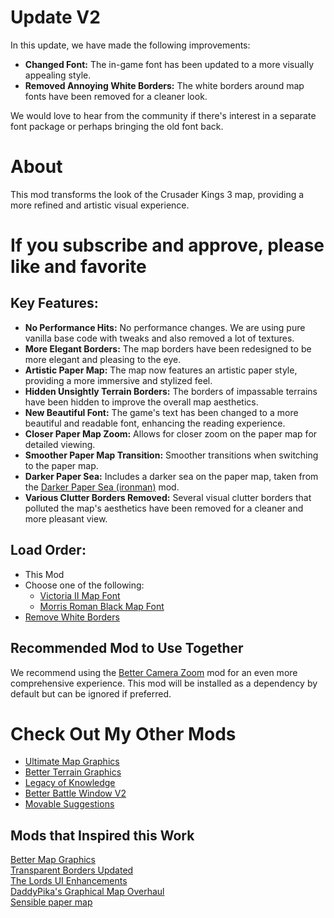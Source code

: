 # Update V2

In this update, we have made the following improvements:

- **Changed Font:** The in-game font has been updated to a more visually appealing style.
- **Removed Annoying White Borders:** The white borders around map fonts have been removed for a cleaner look.

We would love to hear from the community if there's interest in a separate font package or perhaps bringing the old font back.

# About

This mod transforms the look of the Crusader Kings 3 map, providing a more refined and artistic visual experience.

# If you subscribe and approve, please like and favorite

## Key Features:

- **No Performance Hits:** No performance changes. We are using pure vanilla base code with tweaks and also removed a lot of textures.
- **More Elegant Borders:** The map borders have been redesigned to be more elegant and pleasing to the eye.
- **Artistic Paper Map:** The map now features an artistic paper style, providing a more immersive and stylized feel.
- **Hidden Unsightly Terrain Borders:** The borders of impassable terrains have been hidden to improve the overall map aesthetics.
- **New Beautiful Font:** The game's text has been changed to a more beautiful and readable font, enhancing the reading experience.
- **Closer Paper Map Zoom:** Allows for closer zoom on the paper map for detailed viewing.
- **Smoother Paper Map Transition:** Smoother transitions when switching to the paper map.
- **Darker Paper Sea:** Includes a darker sea on the paper map, taken from the [Darker Paper Sea (ironman)](https://steamcommunity.com/sharedfiles/filedetails/?id=2542054854) mod.
- **Various Clutter Borders Removed:** Several visual clutter borders that polluted the map's aesthetics have been removed for a cleaner and more pleasant view.

## Load Order:

- This Mod
- Choose one of the following:
  - [Victoria II Map Font](https://steamcommunity.com/sharedfiles/filedetails/?id=3309089235)
  - [Morris Roman Black Map Font](https://steamcommunity.com/sharedfiles/filedetails/?id=3309090752)
- [Remove White Borders](https://steamcommunity.com/sharedfiles/filedetails/?id=3309086465)

## Recommended Mod to Use Together

We recommend using the [Better Camera Zoom](https://steamcommunity.com/sharedfiles/filedetails/?id=2243723476) mod for an even more comprehensive experience. This mod will be installed as a dependency by default but can be ignored if preferred.

# Check Out My Other Mods

- [Ultimate Map Graphics](https://steamcommunity.com/sharedfiles/filedetails/?id=3293659496)
- [Better Terrain Graphics](https://steamcommunity.com/sharedfiles/filedetails/?id=3305519391)
- [Legacy of Knowledge](https://steamcommunity.com/sharedfiles/filedetails/?id=3300642878)
- [Better Battle Window V2](https://steamcommunity.com/sharedfiles/filedetails/?id=3305890494)
- [Movable Suggestions](https://steamcommunity.com/sharedfiles/filedetails/?id=3308667178)

## Mods that Inspired this Work

[Better Map Graphics](https://steamcommunity.com/sharedfiles/filedetails/?id=3051778961)  
[Transparent Borders Updated](https://steamcommunity.com/sharedfiles/filedetails/?id=3148995270)  
[The Lords UI Enhancements](https://steamcommunity.com/sharedfiles/filedetails/?id=2275338036)  
[DaddyPika's Graphical Map Overhaul](https://steamcommunity.com/sharedfiles/filedetails/?id=2228230595)  
[Sensible paper map](https://steamcommunity.com/sharedfiles/filedetails/?id=2578919750)
